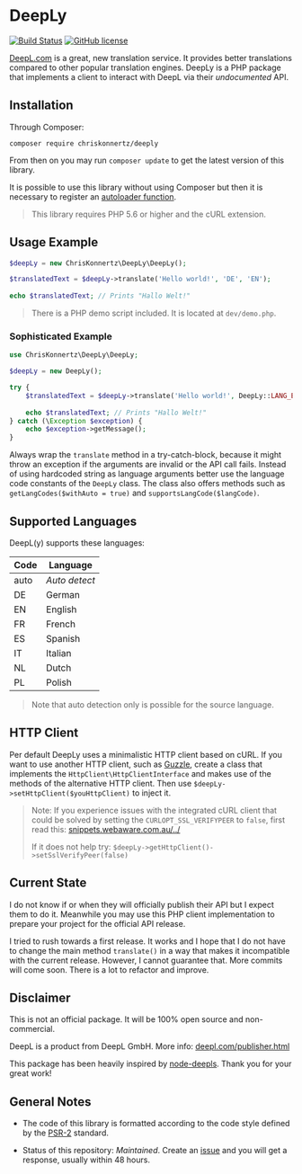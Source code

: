 # DeepLy

[![Build Status](https://travis-ci.org/chriskonnertz/DeepLy.png)](https://travis-ci.org/chriskonnertz/DeepLy)
[![GitHub license](https://img.shields.io/badge/license-MIT-blue.svg)](https://raw.githubusercontent.com/chriskonnertz/deeply/master/LICENSE)

[DeepL.com](https://www.deepl.com/) is a great, new translation service. 
It provides better translations compared to other popular translation engines.
DeepLy is a PHP package that implements a client to interact with DeepL via their _undocumented_ API. 

## Installation

Through Composer:

```
composer require chriskonnertz/deeply
```

From then on you may run `composer update` to get the latest version of this library.

It is possible to use this library without using Composer but then it is necessary to register an 
[autoloader function](https://github.com/php-fig/fig-standards/blob/master/accepted/PSR-0.md#example-implementation).

> This library requires PHP 5.6 or higher and the cURL extension.

## Usage Example

```php
$deepLy = new ChrisKonnertz\DeepLy\DeepLy();

$translatedText = $deepLy->translate('Hello world!', 'DE', 'EN');
    
echo $translatedText; // Prints "Hallo Welt!"
```

> There is a PHP demo script included. It is located at `dev/demo.php`.

### Sophisticated Example


```php
use ChrisKonnertz\DeepLy\DeepLy;

$deepLy = new DeepLy();

try {
    $translatedText = $deepLy->translate('Hello world!', DeepLy::LANG_EN, DeepLy::LANG_AUTO);
    
    echo $translatedText; // Prints "Hallo Welt!"
} catch (\Exception $exception) {
    echo $exception->getMessage();
}

```

Always wrap the `translate` method in a try-catch-block, because it might throw an exception if the
arguments are invalid or the API call fails. Instead of using hardcoded string as language arguments 
better use the language code constants of the `DeepLy` class. The class also offers methods such as
`getLangCodes($withAuto = true)` and `supportsLangCode($langCode)`. 

## Supported Languages

DeepL(y) supports these languages:

| Code | Language      |
|------|---------------|
| auto | _Auto detect_ |
| DE   | German        |
| EN   | English       |
| FR   | French        |
| ES   | Spanish       |
| IT   | Italian       |
| NL   | Dutch         |
| PL   | Polish        |

> Note that auto detection only is possible for the source language.

## HTTP Client

Per default DeepLy uses a minimalistic HTTP client based on cURL. If you want to use another HTTP client, 
such as [Guzzle](https://github.com/guzzle/guzzle), create a class that implements the `HttpClient\HttpClientInterface`
 and makes use of the methods of the alternative HTTP client. Then use `$deepLy->setHttpClient($youHttpClient)`
 to inject it.
 
> Note: If you experience issues with the integrated cURL client that could be solved by setting the
> `CURLOPT_SSL_VERIFYPEER` to `false`, first read this: 
> [snippets.webaware.com.au/../](https://snippets.webaware.com.au/howto/stop-turning-off-curlopt_ssl_verifypeer-and-fix-your-php-config/)
>
> If it does not help try: `$deepLy->getHttpClient()->setSslVerifyPeer(false)`

## Current State

I do not know if or when they will officially publish their API but I expect them to do it. 
Meanwhile you may use this PHP client implementation to prepare your project for the official API release.

I tried to rush towards a first release. It works and I hope that I do not have to change the main method `translate()`
in a way that makes it incompatible with the current release. However, I cannot guarantee that. 
More commits will come soon. There is a lot to refactor and improve.

## Disclaimer

This is not an official package. It will be 100% open source and non-commercial. 

DeepL is a product from DeepL GmbH. More info: [deepl.com/publisher.html](https://www.deepl.com/publisher.html)

This package has been heavily inspired by [node-deepls](https://github.com/pbrln/node-deepl).
Thank you for your great work!

## General Notes

* The code of this library is formatted according to the code style defined by the 
[PSR-2](https://github.com/php-fig/fig-standards/blob/master/accepted/PSR-2-coding-style-guide.md) standard.

* Status of this repository: _Maintained_. Create an [issue](https://github.com/chriskonnertz/DeepLy/issues)
and you will get a response, usually within 48 hours.
